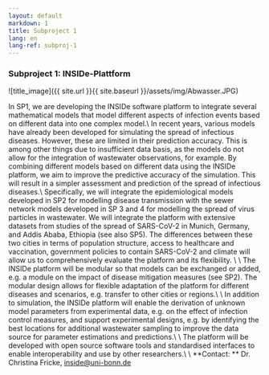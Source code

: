 ```yaml
---
layout: default
markdown: 1
title: Subproject 1
lang: en
lang-ref: subproj-1
---
```


### Subproject 1: INSIDe-Plattform

![title_image]({{ site.url }}{{ site.baseurl }}/assets/img/Abwasser.JPG)

In SP1, we are developing the INSIDe software platform to integrate several mathematical models that model different aspects of infection events based on different data into one complex model.\\
In recent years, various models have already been developed for simulating the spread of infectious diseases. However, these are limited in their prediction accuracy. This is among other things due to insufficient data basis, as the models do not allow for the integration of wastewater observations, for example. By combining different models based on different data using the INSIDe platform, we aim to improve the predictive accuracy of the simulation. This will result in a simpler assessment and prediction of the spread of infectious diseases.\\
Specifically, we will integrate the epidemiological models developed in SP2 for modelling disease transmission with the sewer network models developed in SP 3 and 4 for modelling the spread of virus particles in wastewater. We will integrate the platform with extensive datasets from studies of the spread of SARS-CoV-2 in Munich,
Germany, and Addis Ababa, Ethiopia (see also SP5). The differences between these two cities in terms of population structure, access to healthcare and vaccination, government policies to contain SARS-CoV-2 and climate will allow us to comprehensively evaluate the platform and its flexibility. \\
\\
The INSIDe platform will be modular so that models can be exchanged or added, e.g. a module on the impact of disease mitigation measures (see SP2). The modular design allows for flexible adaptation of the platform for different diseases and scenarios, e.g. transfer to other cities or regions.\\
\\
In addition to simulation, the INSIDe platform will enable the derivation of unknown model parameters from experimental data, e.g. on the effect of infection control measures, and support experimental designs, e.g. by identifying the best locations for additional wastewater sampling to improve the data source for parameter estimations and predictions.\\
\\
The platform will be developed with open source software tools and standardised interfaces to enable interoperability and use by other researchers.\\
\\
**Contact: ** Dr. Christina Fricke, inside@uni-bonn.de